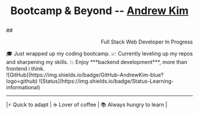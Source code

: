 # <p align="center">Bootcamp & Beyond -- [Andrew Kim](https://github.com/)</p>
<div>
## <p align="right">Full Stack Web Developer In Progress</p>
<div>
🎓 Just wrapped up my coding bootcamp.    
📈 Currently leveling up my repos and sharpening my skills.  
💥 Enjoy ***backend development***, more than frontend i think.
</div>
![GitHub](https://img.shields.io/badge/GitHub-AndrewKim-blue?logo=github)
![Status](https://img.shields.io/badge/Status-Learning-informational)


---

 |⚡ Quick to adapt | ☕ Lover of coffee | 📚 Always hungry to learn |


